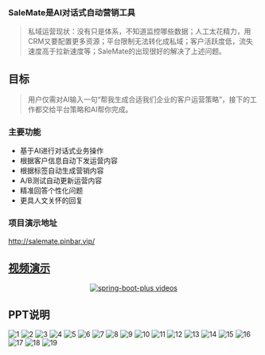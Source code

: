 ### SaleMate是AI对话式自动营销工具
> 私域运营现状：没有只是体系，不知道监控哪些数据；人工太花精力，用CRM又要配置更多资源；平台限制无法转化成私域；客户活跃度低，流失速度高于拉新速度等；SaleMate的出现很好的解决了上述问题。

## 目标
> 用户仅需对AI输入一句“帮我生成合适我们企业的客户运营策略”，接下的工作都交给平台策略和AI帮你完成。

### 主要功能
- 基于AI进行对话式业务操作
- 根据客户信息自动下发运营内容
- 根据标签自动生成营销内容
- A/B测试自动更新运营内容
- 精准回答个性化问题
- 更具人文关怀的回复

### 项目演示地址
http://salemate.pinbar.vip/

## [视频演示](http://xxww.pinbar.vip:9091/20230705.mp4)
<p align="center">
  <a href="http://xxww.pinbar.vip:9091/20230705.mp4">
   <img alt="spring-boot-plus videos" src="http://xxww.pinbar.vip:9091/20230705.png">
  </a>
</p>

## PPT说明
![1](https://github.com/yangzheyulive/sale_mate_pro/assets/33648301/dd8c5a5c-0f51-4dd9-b5d7-88cb0308d162)
![2](https://github.com/yangzheyulive/sale_mate_pro/assets/33648301/d9cc6b7c-ed61-47cc-abc3-6d6934ee151c)
![3](https://github.com/yangzheyulive/sale_mate_pro/assets/33648301/3885bb41-7fb9-43de-8c5d-bfb4a5394e14)
![4](https://github.com/yangzheyulive/sale_mate_pro/assets/33648301/bcef5f08-3ff3-4e28-b53e-42a90175c04b)
![5](https://github.com/yangzheyulive/sale_mate_pro/assets/33648301/87a778f0-f960-4c06-b833-271fb1386871)
![6](https://github.com/yangzheyulive/sale_mate_pro/assets/33648301/d493b6aa-7ef8-42ed-9b47-60420ebbef05)
![7](https://github.com/yangzheyulive/sale_mate_pro/assets/33648301/eb8faf20-eabe-4a93-8627-40df895ad871)
![8](https://github.com/yangzheyulive/sale_mate_pro/assets/33648301/021b75d2-b5d8-4c9f-88f9-7cfb31492dd4)
![9](https://github.com/yangzheyulive/sale_mate_pro/assets/33648301/6c10fcd0-1ce5-483a-886d-af2b1af1ae9a)
![10](https://github.com/yangzheyulive/sale_mate_pro/assets/33648301/9242fa2d-a898-43f1-ac63-b718bd9cab34)
![11](https://github.com/yangzheyulive/sale_mate_pro/assets/33648301/de650f9f-8dc4-490e-bdc1-aa644ce2753c)
![12](https://github.com/yangzheyulive/sale_mate_pro/assets/33648301/14cb3d8f-ca19-4e88-8459-4d4aec420688)
![13](https://github.com/yangzheyulive/sale_mate_pro/assets/33648301/65659413-65d7-485f-802e-8c866f77e5f2)
![14](https://github.com/yangzheyulive/sale_mate_pro/assets/33648301/83ca2d18-ba3f-4bbb-94a0-c19335acfae5)
![15](https://github.com/yangzheyulive/sale_mate_pro/assets/33648301/bf0cb199-7aa0-49aa-97ce-4f1ef2ff9ed0)
![16](https://github.com/yangzheyulive/sale_mate_pro/assets/33648301/78136d4b-6687-48e3-9c5c-b9688c4d2fcf)
![17](https://github.com/yangzheyulive/sale_mate_pro/assets/33648301/e704ae3f-cd0b-4c03-af10-48a97b11e24a)
![18](https://github.com/yangzheyulive/sale_mate_pro/assets/33648301/6770fc01-88a3-438d-8056-31dba7cc5414)
![19](https://github.com/yangzheyulive/sale_mate_pro/assets/33648301/0354a849-bd7c-4263-83f0-9937e27eafab)





















